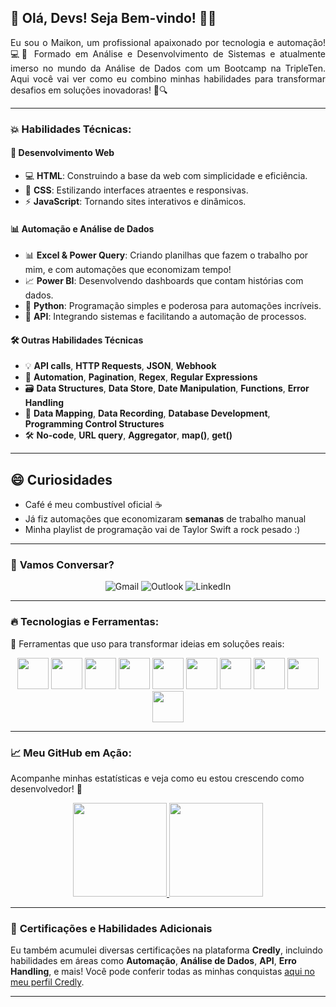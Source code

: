 ## 🚀 Olá, Devs! Seja Bem-vindo! 👨‍💻  
<p align="justify"> 
Eu sou o Maikon, um profissional apaixonado por tecnologia e automação! 💻🎯 Formado em Análise e Desenvolvimento de Sistemas e atualmente imerso no mundo da Análise de Dados com um Bootcamp na TripleTen. Aqui você vai ver como eu combino minhas habilidades para transformar desafios em soluções inovadoras! 🔧🔍
</p>

---

### 💥 Habilidades Técnicas:

#### 🚀 **Desenvolvimento Web**  
- 💻 **HTML**: Construindo a base da web com simplicidade e eficiência.  
- 🎨 **CSS**: Estilizando interfaces atraentes e responsivas.  
- ⚡ **JavaScript**: Tornando sites interativos e dinâmicos.

#### 📊 **Automação e Análise de Dados**  
- 📊 **Excel & Power Query**: Criando planilhas que fazem o trabalho por mim, e com automações que economizam tempo!  
- 📈 **Power BI**: Desenvolvendo dashboards que contam histórias com dados.  
- 🐍 **Python**: Programação simples e poderosa para automações incríveis.  
- 🔗 **API**: Integrando sistemas e facilitando a automação de processos.

#### 🛠️ **Outras Habilidades Técnicas**  
- 💡 **API calls**, **HTTP Requests**, **JSON**, **Webhook**  
- 🔄 **Automation**, **Pagination**, **Regex**, **Regular Expressions**  
- 🗃️ **Data Structures**, **Data Store**, **Date Manipulation**, **Functions**, **Error Handling**  
- 🔗 **Data Mapping**, **Data Recording**, **Database Development**, **Programming Control Structures**  
- 🛠️ **No-code**, **URL query**, **Aggregator**, **map()**, **get()**

---

## 😄 Curiosidades
- Café é meu combustível oficial ☕
- Já fiz automações que economizaram **semanas** de trabalho manual
- Minha playlist de programação vai de Taylor Swift a rock pesado :)

---

### 📧 **Vamos Conversar?**
<p align="center">
  <a href="mailto:mcharles784@gmail.com" style="text-decoration: none;">
    <img src="https://img.shields.io/badge/Gmail-D14836?style=for-the-badge&logo=gmail&logoColor=white" alt="Gmail">
  </a>
  <a href="mailto:maikon.fdasilva@outlook.com" style="text-decoration: none;">
    <img src="https://img.shields.io/badge/Outlook-0078D4?style=for-the-badge&logo=microsoft-outlook&logoColor=white" alt="Outlook">
  </a>
  <a href="https://www.linkedin.com/in/maikon-silva-457b98181/" target="_blank" style="text-decoration: none;">
    <img src="https://img.shields.io/badge/LinkedIn-0A66C2?style=for-the-badge&logo=linkedin&logoColor=white" alt="LinkedIn">
  </a>
</p>

---

### 🔥 Tecnologias e Ferramentas:

🔧 Ferramentas que uso para transformar ideias em soluções reais:

<p align="center">
  <img src="https://cdn.jsdelivr.net/gh/devicons/devicon/icons/html5/html5-original.svg" width="50" height="50" class="tech-icon" /> 
  <img src="https://cdn.jsdelivr.net/gh/devicons/devicon/icons/css3/css3-original.svg" width="50" height="50" class="tech-icon" /> 
  <img src="https://cdn.jsdelivr.net/gh/devicons/devicon/icons/javascript/javascript-original.svg" width="50" height="50" class="tech-icon" /> 
  <img src="https://cdn.jsdelivr.net/gh/devicons/devicon/icons/python/python-original.svg" width="50" height="50" class="tech-icon" />
  <img src="https://img.icons8.com/?size=100&id=JRnxU7ZWP4mi&format=png&color=000000" width="50" height="50" class="tech-icon" />
  <img src="https://img.icons8.com/?size=100&id=9Kvi1p1F0tUo&format=png&color=000000" width="50" height="50" class="tech-icon" />
  <img src="https://img.icons8.com/?size=100&id=Ny0t2MYrJ70p&format=png&color=000000" width="50" height="50" class="tech-icon" />
  <img src="https://img.icons8.com/?size=100&id=SruJhzn0nnLl&format=png&color=000000" width="50" height="50" class="tech-icon" /> 
  <img src="https://images.ctfassets.net/dm4oa8qtogq0/4LP1ix40a63dpOPZhila2Z/6d22ac51f33854d1e759e0f5fa3dd210/make-app-icon-circle.png" width="50" height="50" class="tech-icon" /> 
  <img src="http://browserflow.io/images/N8N-badge.png" width="50" height="50" class="tech-icon" /> 
</p>

---

### 📈 **Meu GitHub em Ação**:  
Acompanhe minhas estatísticas e veja como eu estou crescendo como desenvolvedor! 🌱

<p align="center">
<a href="https://github.com/m4ik-crtl">
  <img height="150em" src="https://github-readme-stats-eight-theta.vercel.app/api?username=m4ik-crtl&show_icons=true&theme=dark&include_all_commits=true&count_private=true"/>
  <img height="150em" src="https://github-readme-stats-eight-theta.vercel.app/api/top-langs/?username=m4ik-crtl&layout=compact&langs_count=8&theme=dark"/>
</a>
</p>

---
### 🏅 **Certificações e Habilidades Adicionais**  
Eu também acumulei diversas certificações na plataforma **Credly**, incluindo habilidades em áreas como **Automação**, **Análise de Dados**, **API**, **Erro Handling**, e mais! Você pode conferir todas as minhas conquistas [aqui no meu perfil Credly](https://www.credly.com/users/maikon-silva).

---
